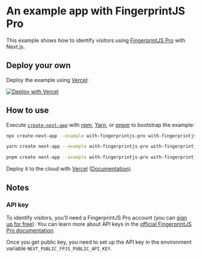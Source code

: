 # An example app with FingerprintJS Pro

This example shows how to identify visitors using [FingerprintJS Pro](https://fingerprintjs.com/) with Next.js.

## Deploy your own

Deploy the example using [Vercel](https://vercel.com?utm_source=github&utm_medium=readme&utm_campaign=next-example):

[![Deploy with Vercel](https://vercel.com/button)](https://vercel.com/new/git/external?repository-url=https://github.com/vercel/next.js/tree/canary/examples/with-fingerprintjs-pro&project-name=with-fingerprintjs-pro&repository-name=with-fingerprintjs-pro)

## How to use

Execute [`create-next-app`](https://github.com/vercel/next.js/tree/canary/packages/create-next-app) with [npm](https://docs.npmjs.com/cli/init), [Yarn](https://yarnpkg.com/lang/en/docs/cli/create/), or [pnpm](https://pnpm.io) to bootstrap the example:

```bash
npx create-next-app --example with-fingerprintjs-pro with-fingerprintjs-pro-app
```

```bash
yarn create next-app --example with-fingerprintjs-pro with-fingerprintjs-pro-app
```

```bash
pnpm create next-app --example with-fingerprintjs-pro with-fingerprintjs-pro-app
```

Deploy it to the cloud with [Vercel](https://vercel.com/new?utm_source=github&utm_medium=readme&utm_campaign=next-example) ([Documentation](https://nextjs.org/docs/deployment)).

## Notes

### API key

To identify visitors, you'll need a FingerprintJS Pro account (you can [sign up for free](https://dashboard.fingerprintjs.com/signup/)).
You can learn more about API keys in the [official FingerprintJS Pro documentation](https://dev.fingerprintjs.com/docs/quick-start-guide).

Once you get public key, you need to set up the API key in the environment variable `NEXT_PUBLIC_FPJS_PUBLIC_API_KEY`.
